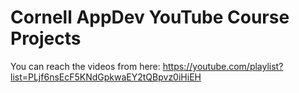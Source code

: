 # Cornell AppDev YouTube Course Projects

You can reach the videos from here: https://youtube.com/playlist?list=PLjf6nsEcF5KNdGpkwaEY2tQBpvz0iHiEH
